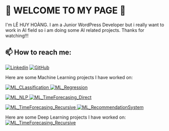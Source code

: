 # 👋 WELCOME TO MY PAGE 👋

I'm LÊ HUY HOÀNG. I am a Junior WordPress Developer but i really want to work in AI field so i am doing some AI related projects.
Thanks for watching!!! 

## 📫 How to reach me:

[![Linkedin](https://img.shields.io/badge/LinkedIn-blue?style=flat&logo=linkedin&logoColor=white)](https://www.linkedin.com/in/HHoangLee/)
[![GitHub](https://img.shields.io/badge/GitHub-black?style=flat&logo=github)](https://github.com/HHoangLee)



Here are some Machine Learning projects I have worked on:

<p>
  <a href="https://github.com/HHoangLee/ML_CLassification">
    <img src="https://github-readme-stats.vercel.app/api/pin/?username=HHoangLee&repo=ML_CLassification&theme=radical" alt="ML_CLassification" />
  </a>
  <a href="https://github.com/HHoangLee/ML_Regression">
    <img src="https://github-readme-stats.vercel.app/api/pin/?username=HHoangLee&repo=ML_Regression&theme=tokyonight" alt="ML_Regression" />
  </a>
</p>

<p>
  <a href="https://github.com/HHoangLee/ML_NLP">
    <img src="https://github-readme-stats.vercel.app/api/pin/?username=HHoangLee&repo=ML_NLP&theme=gruvbox" alt="ML_NLP" />
  </a>
  <a href="https://github.com/HHoangLee/ML_TimeForecasing_Direct">
    <img src="https://github-readme-stats.vercel.app/api/pin/?username=HHoangLee&repo=ML_TimeForecasing_Direct&theme=dark" alt="ML_TimeForecasing_Direct" />
  </a>
</p>

<p>
  <a href="https://github.com/HHoangLee/ML_TimeForecasing_Recursive">
    <img src="https://github-readme-stats.vercel.app/api/pin/?username=HHoangLee&repo=ML_TimeForecasing_Recursive&theme=onedark" alt="ML_TimeForecasing_Recursive" />
  </a>
  <a href="https://github.com/HHoangLee/ML_RecommendationSystem">
    <img src="https://github-readme-stats.vercel.app/api/pin/?username=HHoangLee&repo=ML_RecommendationSystem&theme=cobalt" alt="ML_RecommendationSystem" />
  </a>
</p>

Here are some Deep Learning projects I have worked on:
 <a href="https://github.com/HHoangLee/ML_TimeForecasing_Recursive">
    <img src="https://github-readme-stats.vercel.app/api/pin/?username=HHoangLee&repo=ML_TimeForecasing_Recursive&theme=onedark" alt="ML_TimeForecasing_Recursive" />
  </a>

